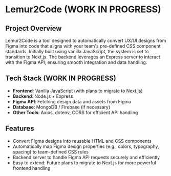 # Lemur2Code (**WORK IN PROGRESS**)

## Project Overview
Lemur2Code is a tool designed to automatically convert UX/UI designs from Figma into code that aligns with your team's pre-defined CSS component standards. Initially built using vanilla JavaScript, the system is set to transition to Next.js. The backend leverages an Express server to interact with the Figma API, ensuring smooth integration and data handling.

## Tech Stack (**WORK IN PROGRESS**)
- **Frontend**: Vanilla JavaScript (with plans to migrate to Next.js)
- **Backend**: Node.js + Express
- **Figma API**: Fetching design data and assets from Figma
- **Database**: MongoDB / Firebase (if necessary)
- **Other Tools**: Axios, dotenv, CORS for efficient API handling

## Features
- Convert Figma designs into reusable HTML and CSS components
- Automatically map Figma design properties (e.g., colors, typography, spacing) to team-defined CSS rules
- Backend server to handle Figma API requests securely and efficiently
- Easy to extend: Future plans to migrate to Next.js for more powerful frontend handling
